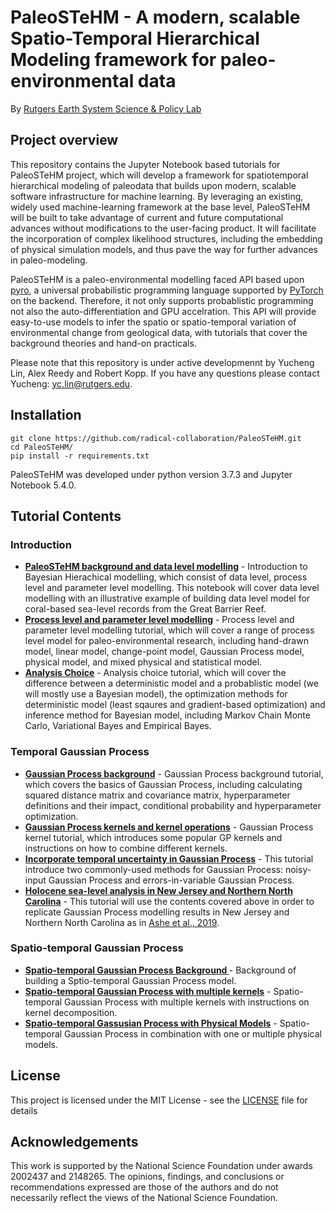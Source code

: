 # PaleoSTeHM - A modern, scalable Spatio-Temporal Hierarchical Modeling framework for paleo-environmental data
By [Rutgers Earth System Science & Policy Lab](https://earthscipol.net/)

## Project overview
This repository contains the Jupyter Notebook based tutorials for PaleoSTeHM project, which will develop a framework for spatiotemporal hierarchical modeling of paleodata that builds upon modern, scalable software infrastructure for machine learning. By leveraging an existing, widely used machine-learning framework at the base level, PaleoSTeHM will be built to take advantage of current and future computational advances without modifications to the user-facing product. It will facilitate the incorporation of complex likelihood structures, including the embedding of physical simulation models, and thus pave the way for further advances in paleo-modeling. 

PaleoSTeHM is a paleo-environmental modelling faced API based upon [pyro](https://pyro.ai/), a universal probabilistic programming language supported by [PyTorch](https://pytorch.org/) on the backend. Therefore, it not only supports probablistic programming not also the auto-differentiation and GPU accelration. This API will provide easy-to-use models to infer the spatio or spatio-temporal variation of environmental change from geological data, with tutorials
that cover the background theories and hand-on practicals. 

Please note that this repository is under active developmennt by Yucheng Lin, Alex Reedy and Robert Kopp. If you have any questions please contact Yucheng: yc.lin@rutgers.edu. 

## Installation

```
git clone https://github.com/radical-collaboration/PaleoSTeHM.git
cd PaleoSTeHM/
pip install -r requirements.txt
```

PaleoSTeHM was developed under python version 3.7.3 and Jupyter Notebook 5.4.0. 

## Tutorial Contents
### Introduction
  - **[PaleoSTeHM background and data level modelling](Tutorials/1.Introduction/1.Introduction.ipynb)** - Introduction to Bayesian Hierachical modelling, which consist of data level, process level and parameter level modelling. This notebook will cover data level modelling with an illustrative example of building data level model for coral-based sea-level records from the Great Barrier Reef. 
  - **[Process level and parameter level modelling](Tutorials/1.Introduction/2.Process_level_modelling.ipynb)** - Process level and parameter level modelling tutorial, which will cover a range of process level model for paleo-environmental research, including hand-drawn model, linear model, change-point model, Gaussian Process model, physical model, and mixed physical and statistical model.
  - **[Analysis Choice](Tutorials/1.Introduction/3.Analysis_Choice.ipynb)** - Analysis choice tutorial, which will cover the difference between a deterministic model and a probablistic model (we will mostly use a Bayesian model), the optimization methods for deterministic model (least sqaures and gradient-based optimization) and inference method for Bayesian model, including Markov Chain Monte Carlo, Variational Bayes and Empirical Bayes.

### Temporal Gaussian Process
  - **[Gaussian Process background](Tutorials/2.Temporal_GP/4.GP_background.ipynb)** - Gaussian Process background tutorial, which covers the basics of Gaussian Process, including calculating squared distance matrix and covariance matrix, hyperparameter definitions and their impact, conditional probability and hyperparameter optimization.
  - **[Gaussian Process kernels and kernel operations](Tutorials/2.Temporal_GP/5.GP_kernels_and_operation.ipynb)** - Gaussian Process kernel tutorial, which introduces some popular GP kernels and instructions on how to combine different kernels. 
  - **[Incorporate temporal uncertainty in Gaussian Process](Tutorials/2.Temporal_GP/6.Temporal_uncer.ipynb)**  - This tutorial introduce two commonly-used methods for Gaussian Process: noisy-input Gaussian Process and errors-in-variable Gaussian Process. 
  - **[Holocene sea-level analysis in New Jersey and Northern North Carolina](Tutorials/2.Temporal_GP/7.NJ_NNC_RSL.ipynb)**  - This tutorial will use the contents covered above in order to replicate Gaussian Process modelling results in New Jersey and Northern North Carolina as in [Ashe et al., 2019](https://www.sciencedirect.com/science/article/abs/pii/S0277379118302130).
### Spatio-temporal Gaussian Process 
 - **[Spatio-temporal Gaussian Process Background ](Tutorials/3.ST_GP/8.STGP_background.ipynb)** - Background of building a Sptio-temporal Gaussian Process model.
 - **[Spatio-temporal Gaussian Process with multiple kernels](Tutorials/3.ST_GP/9.STGP_kernels.ipynb)** - Spatio-temporal Gaussian Process with multiple kernels with instructions on kernel decomposition. 
 - **[Spatio-temporal Gassusian Process with Physical Models](Tutorials/3.ST_GP/10.STGP_with_physical_model.ipynb)** - Spatio-temporal Gaussian Process in combination with one or multiple physical models.

## License

This project is licensed under the MIT License - see the [LICENSE](./LICENSE) file for details

## Acknowledgements

This work is supported by the National Science Foundation under awards 2002437 and 2148265. The opinions, findings, and conclusions or recommendations expressed are those of the authors and do not necessarily reflect the views of the National Science Foundation.
